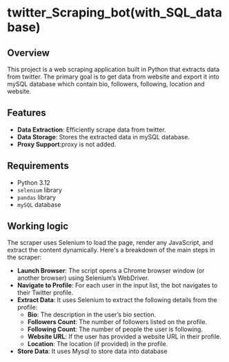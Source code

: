 # twitter_Scraping_bot(with_SQL_database)

## Overview

This project is a web scraping application built in Python that extracts data from twitter. The primary goal is to get data from website and export it into mySQL database which contain bio, followers, following, location and website.

## Features

- **Data Extraction**: Efficiently scrape data from twitter.
- **Data Storage**: Stores the extracted data in mySQL database.
- **Proxy Support**:proxy is not added.

## Requirements

- Python 3.12
- `selenium` library 
- `pandas` library
- `mySQL` database

## Working logic

The scraper uses Selenium to load the page, render any JavaScript, and extract the content dynamically. Here's a breakdown of the main steps in the scraper:

- **Launch Browser**: The script opens a Chrome browser window (or another browser) using Selenium’s WebDriver.
- **Navigate to Profile**: For each user in the input list, the bot navigates to their Twitter profile.
- **Extract Data**: It uses Selenium to extract the following details from the profile:
    - **Bio**: The description in the user’s bio section.
    - **Followers Count**: The number of followers listed on the profile.
    - **Following Count**: The number of people the user is following.
    - **Website URL**: If the user has provided a website URL in their profile.
    - **Location**: The location (if provided) in the profile.
- **Store Data**: It uses Mysql to store data into database